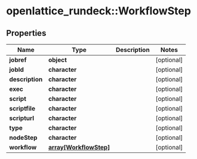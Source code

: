 # openlattice_rundeck::WorkflowStep

## Properties
Name | Type | Description | Notes
------------ | ------------- | ------------- | -------------
**jobref** | **object** |  | [optional] 
**jobId** | **character** |  | [optional] 
**description** | **character** |  | [optional] 
**exec** | **character** |  | [optional] 
**script** | **character** |  | [optional] 
**scriptfile** | **character** |  | [optional] 
**scripturl** | **character** |  | [optional] 
**type** | **character** |  | [optional] 
**nodeStep** | **character** |  | [optional] 
**workflow** | [**array[WorkflowStep]**](WorkflowStep.md) |  | [optional] 


